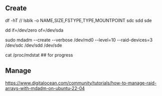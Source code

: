 ## Create
df -hT // lsblk -o NAME,SIZE,FSTYPE,TYPE,MOUNTPOINT
sdc sdd sde

dd if=/dev/zero of=/dev/sda

sudo mdadm --create --verbose /dev/md0 --level=10 --raid-devices=3 /dev/sdc /dev/sdd /dev/sde

cat /proc/mdstat ## for progress

## Manage
https://www.digitalocean.com/community/tutorials/how-to-manage-raid-arrays-with-mdadm-on-ubuntu-22-04